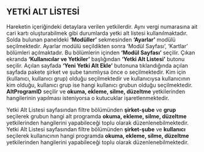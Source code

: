 
## YETKİ ALT LİSTESİ

Hareketin içeriğindeki detaylara verilen yetkilerdir. Aynı vergi numarasına ait cari kartı oluşturabilmek gibi durumlarda yetki alt listesi kullanılmaktadır. Solda bulunan paneldeki **‘Modüller’** sekmesinden **‘Ayarlar’** modülü seçilmektedir. Ayarlar modülü seçildikten sonra ‘Modül Sayfası’, ‘Kartlar’ bölümleri açılmaktadır. Bu bölümlerin içinden **‘Modül Sayfası’** seçilir. Çıkan ekranda **‘Kullanıcılar ve Yetkiler’** başlığından **‘Yetki Alt Listesi’** butonu seçilir. Açılan sayfada **‘Yeni Yetki Alt Ekle’** butonuna tıklandığında açılan sayfada pakete şirket ve şube tanımlıysa önce o seçilmektedir. Kim için (kullanıcı, kullanıcı grup) olduğu seçilmektedir ve kullanıcıysa kullanıcının kim olduğu, kullanıcı grup ise hangi kullanıcı grubun olduğu seçilmektedir. **AltProgramID** seçilir ve **okuma, ekleme, silme, düzeltme** yetkilerinden hangilerinin yapılması isteniyorsa o kutucuklar işaretlenmektedir.

Yetki Alt Listesi sayfasından filtre bölümünden **şirket-şube** ve **grup** seçilerek grubun hangi alt programda **okuma, ekleme, silme, düzeltme** yetkilerinden hangilerini yapabileceği toplu olarak düzenlenebilmektedir. Yetki Alt Listesi sayfasından filtre bölümünden **şirket-şube** ve **kullanıcı** seçilerek kullanıcının hangi programda **okuma, ekleme, silme, düzeltme** yetkilerinden hangilerini yapabileceği toplu olarak düzenlenebilmektedir.

